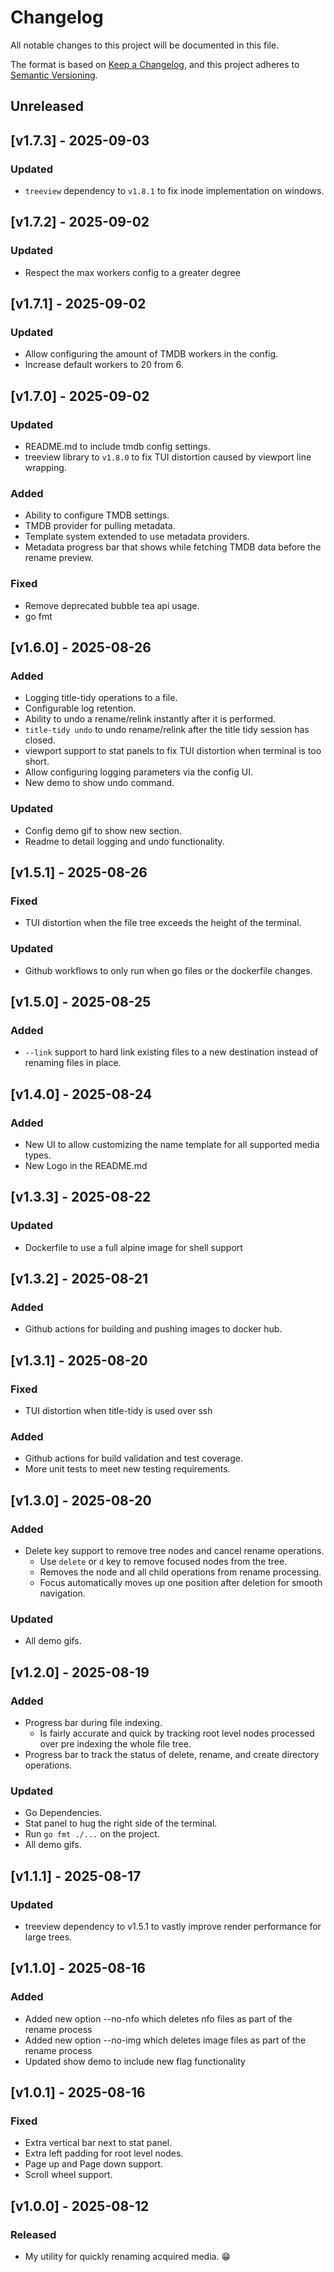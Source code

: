 # Changelog

All notable changes to this project will be documented in this file.

The format is based on [Keep a Changelog](https://keepachangelog.com/en/1.1.0/),
and this project adheres to [Semantic Versioning](https://semver.org/spec/v2.0.0.html).

## Unreleased

## [v1.7.3] - 2025-09-03
### Updated
* `treeview` dependency to `v1.8.1` to fix inode implementation on windows.

## [v1.7.2] - 2025-09-02
### Updated
* Respect the max workers config to a greater degree

## [v1.7.1] - 2025-09-02
### Updated
* Allow configuring the amount of TMDB workers in the config.
* Increase default workers to 20 from 6.

## [v1.7.0] - 2025-09-02
### Updated
- README.md to include tmdb config settings.
- treeview library to `v1.8.0` to fix TUI distortion caused by viewport line wrapping.
### Added
- Ability to configure TMDB settings.
- TMDB provider for pulling metadata.
- Template system extended to use metadata providers.
- Metadata progress bar that shows while fetching TMDB data before the rename preview.
### Fixed
- Remove deprecated bubble tea api usage.
- go fmt

## [v1.6.0] - 2025-08-26
### Added
- Logging title-tidy operations to a file.
- Configurable log retention.
- Ability to undo a rename/relink instantly after it is performed.
- `title-tidy undo` to undo rename/relink after the title tidy session has closed.
- viewport support to stat panels to fix TUI distortion when terminal is too short.
- Allow configuring logging parameters via the config UI.
- New demo to show undo command. 
### Updated
- Config demo gif to show new section. 
- Readme to detail logging and undo functionality.

## [v1.5.1] - 2025-08-26
### Fixed
- TUI distortion when the file tree exceeds the height of the terminal.
### Updated
- Github workflows to only run when go files or the dockerfile changes.

## [v1.5.0] - 2025-08-25
### Added
- `--link` support to hard link existing files to a new destination instead of renaming files in place.

## [v1.4.0] - 2025-08-24
### Added
- New UI to allow customizing the name template for all supported media types.
- New Logo in the README.md

## [v1.3.3] - 2025-08-22
### Updated
- Dockerfile to use a full alpine image for shell support

## [v1.3.2] - 2025-08-21
### Added
- Github actions for building and pushing images to docker hub.

## [v1.3.1] - 2025-08-20
### Fixed
- TUI distortion when title-tidy is used over ssh
### Added
- Github actions for build validation and test coverage.
- More unit tests to meet new testing requirements.

## [v1.3.0] - 2025-08-20
### Added
- Delete key support to remove tree nodes and cancel rename operations.
  - Use `delete` or `d` key to remove focused nodes from the tree.
  - Removes the node and all child operations from rename processing.
  - Focus automatically moves up one position after deletion for smooth navigation.
### Updated
- All demo gifs.

## [v1.2.0] - 2025-08-19
### Added
- Progress bar during file indexing.
  - Is fairly accurate and quick by tracking root level nodes processed over pre indexing the whole file tree.
- Progress bar to track the status of delete, rename, and create directory operations.
### Updated
- Go Dependencies.
- Stat panel to hug the right side of the terminal.
- Run `go fmt ./...` on the project.
- All demo gifs.

## [v1.1.1] - 2025-08-17
### Updated
- treeview dependency to v1.5.1 to vastly improve render performance for large trees.

## [v1.1.0] - 2025-08-16
### Added
- Added new option --no-nfo which deletes nfo files as part of the rename process
- Added new option --no-img which deletes image files as part of the rename process
- Updated show demo to include new flag functionality

## [v1.0.1] - 2025-08-16
### Fixed
- Extra vertical bar next to stat panel.
- Extra left padding for root level nodes.
- Page up and Page down support.
- Scroll wheel support. 

## [v1.0.0] - 2025-08-12
### Released
- My utility for quickly renaming acquired media. 😁